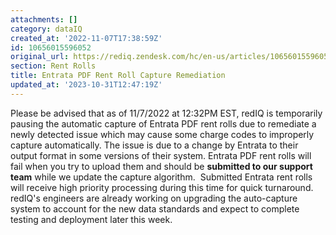 ```yaml
---
attachments: []
category: dataIQ
created_at: '2022-11-07T17:38:59Z'
id: 10656015596052
original_url: https://rediq.zendesk.com/hc/en-us/articles/10656015596052-Entrata-PDF-Rent-Roll-Capture-Remediation
section: Rent Rolls
title: Entrata PDF Rent Roll Capture Remediation
updated_at: '2023-10-31T12:47:19Z'
---
```


Please be advised that as of 11/7/2022 at 12:32PM EST, redIQ is temporarily pausing the automatic capture of Entrata PDF rent rolls due to remediate a newly detected issue which may cause some charge codes to improperly capture automatically. The issue is due to a change by Entrata to their output format in some versions of their system. Entrata PDF rent rolls will fail when you try to upload them and should be **submitted to our support team** while we update the capture algorithm.  Submitted Entrata rent rolls will receive high priority processing during this time for quick turnaround.  redIQ's engineers are already working on upgrading the auto-capture system to account for the new data standards and expect to complete testing and deployment later this week.